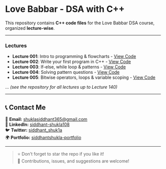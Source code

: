 # Love Babbar - DSA with C++

This repository contains **C++ code files** for the Love Babbar DSA course, organized **lecture-wise**.

---

### Lectures

- **Lecture 001**: Intro to programming & flowcharts - [View Code](https://github.com/geekblower/LoveBabbar-DSA/tree/main/Lecture-001)  
- **Lecture 002**: Write your first program in C++ - [View Code](https://github.com/geekblower/LoveBabbar-DSA/tree/main/Lecture-002)  
- **Lecture 003**: If-else, while loop & patterns - [View Code](https://github.com/geekblower/LoveBabbar-DSA/tree/main/Lecture-003)  
- **Lecture 004**: Solving pattern questions - [View Code](https://github.com/geekblower/LoveBabbar-DSA/tree/main/Lecture-004)  
- **Lecture 005**: Bitwise operators, loops & variable scoping - [View Code](https://github.com/geekblower/LoveBabbar-DSA/tree/main/Lecture-005)  

... _(see the repository for all lectures up to Lecture 140)_  

---

## 📞 Contact Me

📧 **Email:** shuklasiddhant365@gmail.com  
💼 **LinkedIn:** [siddhant-shukla108](https://www.linkedin.com/in/siddhant-shukla108/) <br/>
🐦 **Twitter:** [siddhant_shuk1a](https://x.com/siddhant_shuk1a)  
🌍 **Portfolio:** [siddhantshukla-portfolio](https://siddhantshukla-portfolio.netlify.app/)

---

> ⭐ Don’t forget to star the repo if you like it!  
> 🤝 Contributions, issues, and suggestions are welcome!
